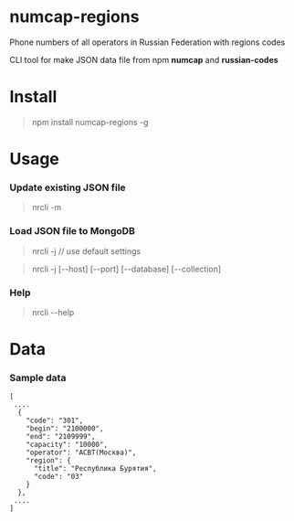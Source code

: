 numcap-regions
==============
Phone numbers of all operators in Russian Federation with regions codes

CLI tool for make JSON data file from npm **numcap** and **russian-codes**


Install
=======
> npm install numcap-regions -g


Usage
=====

### Update existing JSON file

> nrcli -m 

### Load JSON file to MongoDB

> nrcli -j   // use default settings

> nrcli -j [--host] [--port] [--database] [--collection]

### Help

> nrcli --help

Data
====

### Sample data

`````
[ 
 .... 
  {
    "code": "301",
    "begin": "2100000",
    "end": "2109999",
    "capacity": "10000",
    "operator": "АСВТ(Москва)",
    "region": {
      "title": "Республика Бурятия",
      "code": "03"
    }
  },
 ....
]

`````